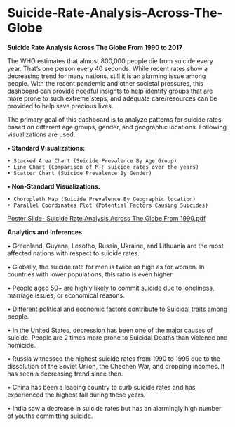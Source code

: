 # Suicide-Rate-Analysis-Across-The-Globe
**Suicide Rate Analysis Across The Globe From 1990 to 2017**

The WHO estimates that almost 800,000 people die from suicide every year. That’s one person every 40 seconds. While recent rates show a decreasing trend for many nations, still it is an alarming issue among people. With the recent pandemic and other societal pressures, this dashboard can provide needful insights to help identify
groups that are more prone to such extreme steps, and adequate care/resources can be provided to help save precious lives.

The primary goal of this dashboard is to analyze patterns for suicide rates based on different age groups, gender, and geographic locations. Following visualizations are used:

**• Standard Visualizations:**

    • Stacked Area Chart (Suicide Prevalence By Age Group)
    • Line Chart (Comparison of M-F suicide rates over the years)
    • Scatter Chart (Suicide Prevalence By Gender)
    
**• Non-Standard Visualizations:**

    • Choropleth Map (Suicide Prevalence By Geographic location)
    • Parallel Coordinates Plot (Potential Factors Causing Suicides)

[Poster Slide- Suicide Rate Analysis Across The Globe From 1990.pdf](https://github.com/dinkergoel/Suicide-Rate-Analysis-Across-The-Globe/files/9658525/Poster.Slide-.Suicide.Rate.Analysis.Across.The.Globe.From.1990.pdf)


**Analytics and Inferences**

• Greenland, Guyana, Lesotho, Russia, Ukraine, and Lithuania are the most affected nations with respect to suicide rates.

• Globally, the suicide rate for men is twice as high as for women. In countries with lower populations, this ratio is even higher.

• People aged 50+ are highly likely to commit suicide due to loneliness, marriage issues, or economical reasons.

• Different political and economic factors contribute to Suicidal traits among people.

• In the United States, depression has been one of the major causes of suicide. People are 2 times more prone to Suicidal Deaths than violence and homicide.

• Russia witnessed the highest suicide rates from 1990 to 1995 due to the dissolution of the Soviet Union, the Chechen War, and dropping incomes. It has seen a decreasing trend since then.

• China has been a leading country to curb suicide rates and has experienced the highest fall during these years.

• India saw a decrease in suicide rates but has an alarmingly high number of youths committing suicide.
